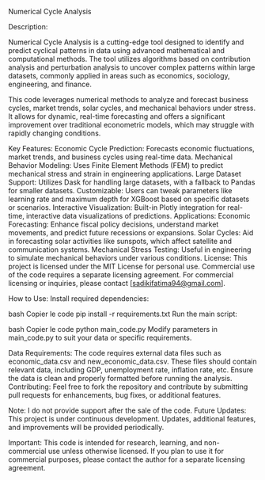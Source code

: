 
Numerical Cycle Analysis

Description:

Numerical Cycle Analysis is a cutting-edge tool designed to identify and predict cyclical patterns in data using advanced mathematical and computational methods. The tool utilizes algorithms based on contribution analysis and perturbation analysis to uncover complex patterns within large datasets, commonly applied in areas such as economics, sociology, engineering, and finance.

This code leverages numerical methods to analyze and forecast business cycles, market trends, solar cycles, and mechanical behaviors under stress. It allows for dynamic, real-time forecasting and offers a significant improvement over traditional econometric models, which may struggle with rapidly changing conditions.

Key Features:
Economic Cycle Prediction: Forecasts economic fluctuations, market trends, and business cycles using real-time data.
Mechanical Behavior Modeling: Uses Finite Element Methods (FEM) to predict mechanical stress and strain in engineering applications.
Large Dataset Support: Utilizes Dask for handling large datasets, with a fallback to Pandas for smaller datasets.
Customizable: Users can tweak parameters like learning rate and maximum depth for XGBoost based on specific datasets or scenarios.
Interactive Visualization: Built-in Plotly integration for real-time, interactive data visualizations of predictions.
Applications:
Economic Forecasting: Enhance fiscal policy decisions, understand market movements, and predict future recessions or expansions.
Solar Cycles: Aid in forecasting solar activities like sunspots, which affect satellite and communication systems.
Mechanical Stress Testing: Useful in engineering to simulate mechanical behaviors under various conditions.
License:
This project is licensed under the MIT License for personal use. Commercial use of the code requires a separate licensing agreement. For commercial licensing or inquiries, please contact [sadikifatima94@gmail.com].

How to Use:
Install required dependencies:

bash
Copier le code
pip install -r requirements.txt
Run the main script:

bash
Copier le code
python main_code.py
Modify parameters in main_code.py to suit your data or specific requirements.

Data Requirements:
The code requires external data files such as economic_data.csv and new_economic_data.csv.
These files should contain relevant data, including GDP, unemployment rate, inflation rate, etc.
Ensure the data is clean and properly formatted before running the analysis.
Contributing:
Feel free to fork the repository and contribute by submitting pull requests for enhancements, bug fixes, or additional features.

Note: I do not provide support after the sale of the code.
Future Updates:
This project is under continuous development. Updates, additional features, and improvements will be provided periodically.

Important:
This code is intended for research, learning, and non-commercial use unless otherwise licensed. If you plan to use it for commercial purposes, please contact the author for a separate licensing agreement.
